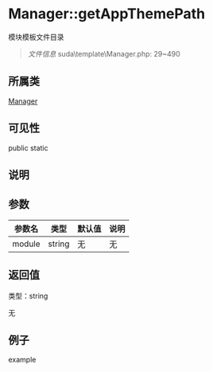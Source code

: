 # Manager::getAppThemePath

模块模板文件目录

> *文件信息* suda\template\Manager.php: 29~490

## 所属类 

[Manager](../Manager.md)

## 可见性

 public static

## 说明




## 参数


| 参数名 | 类型 | 默认值 | 说明 |
|--------|-----|-------|-------|
| module |  string | 无 | 无 |



## 返回值

类型：string

无



## 例子

example